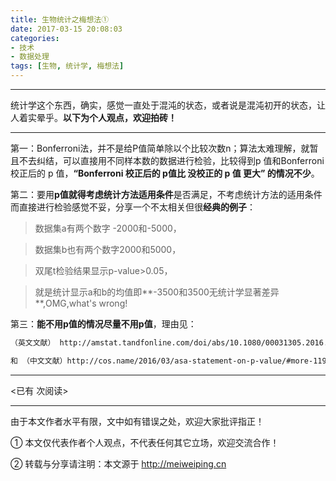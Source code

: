 ```yaml
---
title: 生物统计之梅想法①
date: 2017-03-15 20:08:03
categories: 
- 技术
- 数据处理
tags: [生物, 统计学, 梅想法]
---
```


---



统计学这个东西，确实，感觉一直处于混沌的状态，或者说是混沌初开的状态，让人着实晕乎。**以下为个人观点，欢迎拍砖！**

---

第一：Bonferroni法，并不是给P值简单除以个比较次数n；算法太难理解，就暂且不去纠结，可以直接用不同样本数的数据进行检验，比较得到p 值和Bonferroni 校正后的 p 值，**“Bonferroni 校正后的 p值比 没校正的 p 值 更大”  的情况不少**。

<!-- more -->

第二：要用**p值就得考虑统计方法适用条件**是否满足，不考虑统计方法的适用条件而直接进行检验感觉不妥，分享一个不太相关但很**经典的例子**：

>数据集a有两个数字 -2000和-5000，

>数据集b也有两个数字2000和5000，

>双尾t检验结果显示p-value>0.05，

>就是统计显示a和b的均值即**-3500和3500无统计学显著差异**,OMG,what's wrong!


第三：**能不用p值的情况尽量不用p值**，理由见： 

```bash
（英文文献） http://amstat.tandfonline.com/doi/abs/10.1080/00031305.2016.1154108#aHR0cDovL2Ftc3RhdC50YW5kZm9ubGluZS5jb20vZG9pL3BkZi8xMC4xMDgwLzAwMDMxMzA1LjIwMTYuMTE1NDEwOD9uZWVkQWNjZXNzPXRydWVAQEAw    

和 （中文文献）http://cos.name/2016/03/asa-statement-on-p-value/#more-11902  
```




---

<span id="busuanzi_container_page_pv">
<已有 <span id="busuanzi_value_page_pv"></span> 次阅读>
</span>

---


由于本文作者水平有限，文中如有错误之处，欢迎大家批评指正！

① 本文仅代表作者个人观点，不代表任何其它立场，欢迎交流合作！

② 转载与分享请注明：本文源于 http://meiweiping.cn